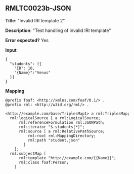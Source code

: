 ## RMLTC0023b-JSON

**Title**: "Invalid IRI template 2"

**Description**: "Test handling of invalid IRI template"

**Error expected?** Yes

**Input**
```
{
  "students": [{
    "ID": 10,
    "{Name}":"Venus"
  }]
}

```

**Mapping**
```
@prefix foaf: <http://xmlns.com/foaf/0.1/> .
@prefix rml: <http://w3id.org/rml/> .

<http://example.com/base/TriplesMap1> a rml:TriplesMap;
  rml:logicalSource [ a rml:LogicalSource;
      rml:referenceFormulation rml:JSONPath;
      rml:iterator "$.students[*]";
      rml:source [ a rml:RelativePathSource;
          rml:root rml:MappingDirectory;
          rml:path "student.json"
        ]
    ];
  rml:subjectMap [
      rml:template "http://example.com/{{Name}}";
      rml:class foaf:Person;
    ] .

```

